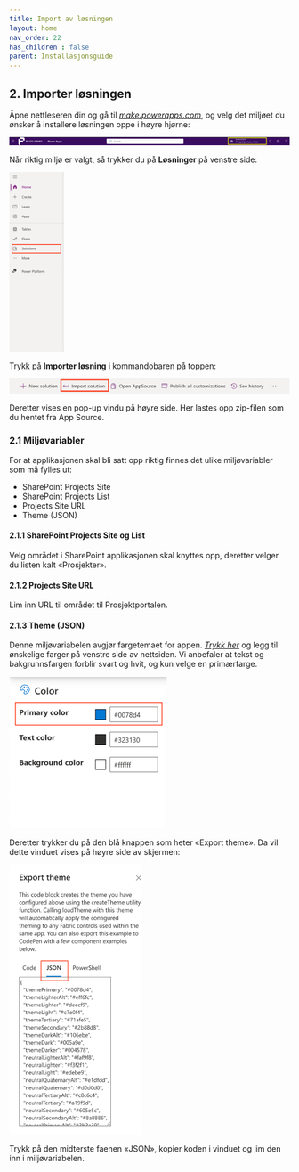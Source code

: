 ```yaml
---
title: Import av løsningen
layout: home
nav_order: 22
has_children : false
parent: Installasjonsguide
---
```

## 2. Importer løsningen
Åpne nettleseren din og gå til *[make.powerapps.com](https://make.powerapps.com)*, og velg det miljøet du ønsker å installere løsningen oppe i høyre hjørne:

![](../images/inst11.png)

Når riktig miljø er valgt, så trykker du på **Løsninger** på venstre side:

![](../images/inst22.png)

Trykk på **Importer løsning** i kommandobaren på toppen:

![](../images/inst33.png)

Deretter vises en pop-up vindu på høyre side. Her lastes opp zip-filen som du hentet fra App Source.


### 2.1 Miljøvariabler
For at applikasjonen skal bli satt opp riktig finnes det ulike miljøvariabler som må fylles ut:
* SharePoint Projects Site
* SharePoint Projects List
* Projects Site URL
* Theme (JSON)

#### 2.1.1 SharePoint Projects Site og List
Velg området i SharePoint applikasjonen skal knyttes opp, deretter velger du listen kalt «Prosjekter».

#### 2.1.2 Projects Site URL
Lim inn URL til området til Prosjektportalen.

#### 2.1.3 Theme (JSON)
Denne miljøvariabelen avgjør fargetemaet for appen. *[Trykk her](https://fluentuipr.z22.web.core.windows.net/heads/master/theming-designer/index.html)* og legg til ønskelige farger på venstre side av nettsiden. Vi anbefaler at tekst og bakgrunnsfargen forblir svart og hvit, og kun velge en primærfarge.

![](../images/inst44.png)

Deretter trykker du på den blå knappen som heter «Export theme». Da vil dette vinduet vises på høyre side av skjermen:

![](../images/inst55.png)

Trykk på den midterste faenen «JSON», kopier koden i vinduet og lim den inn i miljøvariabelen.